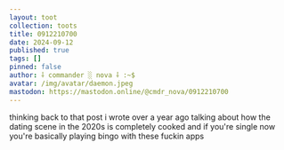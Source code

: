 ```yaml
---
layout: toot
collection: toots
title: 0912210700
date: 2024-09-12
published: true
tags: []
pinned: false
author: ⸸ commander ░ nova ⸸ :~$
avatar: /img/avatar/daemon.jpeg
mastodon: https://mastodon.online/@cmdr_nova/0912210700
---
```


thinking back to that post i wrote over a year ago talking about how the dating scene in the 2020s is completely cooked and if you're single now you're basically playing bingo with these fuckin apps
